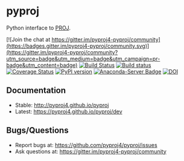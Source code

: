 # pyproj
 
Python interface to [PROJ](http://proj4.org).

[![Join the chat at https://gitter.im/pyproj4-pyproj/community](https://badges.gitter.im/pyproj4-pyproj/community.svg)](https://gitter.im/pyproj4-pyproj/community?utm_source=badge&utm_medium=badge&utm_campaign=pr-badge&utm_content=badge) 
[![Build Status](https://travis-ci.org/pyproj4/pyproj.svg)](https://travis-ci.org/pyproj4/pyproj)
[![Build status](https://ci.appveyor.com/api/projects/status/8xkka4s97uwhkc64/branch/master?svg=true
)](https://ci.appveyor.com/project/jswhit/pyproj)
[![Coverage Status](https://coveralls.io/repos/github/pyproj4/pyproj/badge.svg?branch=master)](https://coveralls.io/github/pyproj4/pyproj?branch=master)
[![PyPI version](https://badge.fury.io/py/pyproj.svg)](https://badge.fury.io/py/pyproj)
[![Anaconda-Server Badge](https://anaconda.org/conda-forge/pyproj/badges/version.svg)](https://anaconda.org/conda-forge/pyproj)
[![DOI](https://zenodo.org/badge/DOI/10.5281/zenodo.2592232.svg)](https://doi.org/10.5281/zenodo.2592232)


## Documentation

- Stable: http://pyproj4.github.io/pyproj
- Latest: https://pyproj4.github.io/pyproj/dev

## Bugs/Questions

- Report bugs at: https://github.com/pyproj4/pyproj/issues
- Ask questions at: https://gitter.im/pyproj4-pyproj/community